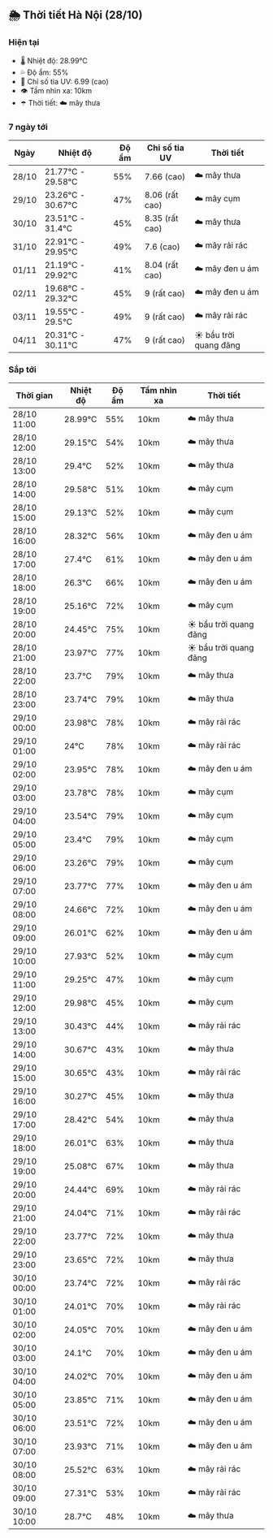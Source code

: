 ## 🌦️ Thời tiết Hà Nội (28/10)

### Hiện tại

- 🌡️ Nhiệt độ: 28.99℃
- 💦 Độ ẩm: 55%
- 🌟 Chỉ số tia UV: 6.99 (cao)
- 👁️ Tầm nhìn xa: 10km
- ☂️ Thời tiết: ☁️ mây thưa

### 7 ngày tới

| Ngày | Nhiệt độ | Độ ẩm | Chỉ số tia UV | Thời tiết |
| --- | --- | --- | --- | --- |
| 28/10 | 21.77℃ - 29.58℃ | 55% | 7.66 (cao) | ☁️ mây thưa |
| 29/10 | 23.26℃ - 30.67℃ | 47% | 8.06 (rất cao) | ☁️ mây cụm |
| 30/10 | 23.51℃ - 31.4℃ | 45% | 8.35 (rất cao) | ☁️ mây thưa |
| 31/10 | 22.91℃ - 29.95℃ | 49% | 7.6 (cao) | ☁️ mây rải rác |
| 01/11 | 21.19℃ - 29.92℃ | 41% | 8.04 (rất cao) | ☁️ mây đen u ám |
| 02/11 | 19.68℃ - 29.32℃ | 45% | 9 (rất cao) | ☁️ mây đen u ám |
| 03/11 | 19.55℃ - 29.5℃ | 49% | 9 (rất cao) | ☁️ mây rải rác |
| 04/11 | 20.31℃ - 30.11℃ | 47% | 9 (rất cao) | ☀️ bầu trời quang đãng |

### Sắp tới

| Thời gian | Nhiệt độ | Độ ẩm | Tầm nhìn xa | Thời tiết |
| --- | --- | --- | --- | --- |
| 28/10 11:00 | 28.99℃ | 55% | 10km | ☁️ mây thưa |
| 28/10 12:00 | 29.15℃ | 54% | 10km | ☁️ mây thưa |
| 28/10 13:00 | 29.4℃ | 52% | 10km | ☁️ mây thưa |
| 28/10 14:00 | 29.58℃ | 51% | 10km | ☁️ mây cụm |
| 28/10 15:00 | 29.13℃ | 52% | 10km | ☁️ mây cụm |
| 28/10 16:00 | 28.32℃ | 56% | 10km | ☁️ mây đen u ám |
| 28/10 17:00 | 27.4℃ | 61% | 10km | ☁️ mây đen u ám |
| 28/10 18:00 | 26.3℃ | 66% | 10km | ☁️ mây đen u ám |
| 28/10 19:00 | 25.16℃ | 72% | 10km | ☁️ mây cụm |
| 28/10 20:00 | 24.45℃ | 75% | 10km | ☀️ bầu trời quang đãng |
| 28/10 21:00 | 23.97℃ | 77% | 10km | ☀️ bầu trời quang đãng |
| 28/10 22:00 | 23.7℃ | 79% | 10km | ☁️ mây thưa |
| 28/10 23:00 | 23.74℃ | 79% | 10km | ☁️ mây thưa |
| 29/10 00:00 | 23.98℃ | 78% | 10km | ☁️ mây rải rác |
| 29/10 01:00 | 24℃ | 78% | 10km | ☁️ mây rải rác |
| 29/10 02:00 | 23.95℃ | 78% | 10km | ☁️ mây đen u ám |
| 29/10 03:00 | 23.78℃ | 78% | 10km | ☁️ mây cụm |
| 29/10 04:00 | 23.54℃ | 79% | 10km | ☁️ mây cụm |
| 29/10 05:00 | 23.4℃ | 79% | 10km | ☁️ mây cụm |
| 29/10 06:00 | 23.26℃ | 79% | 10km | ☁️ mây cụm |
| 29/10 07:00 | 23.77℃ | 77% | 10km | ☁️ mây đen u ám |
| 29/10 08:00 | 24.66℃ | 72% | 10km | ☁️ mây đen u ám |
| 29/10 09:00 | 26.01℃ | 62% | 10km | ☁️ mây đen u ám |
| 29/10 10:00 | 27.93℃ | 52% | 10km | ☁️ mây cụm |
| 29/10 11:00 | 29.25℃ | 47% | 10km | ☁️ mây cụm |
| 29/10 12:00 | 29.98℃ | 45% | 10km | ☁️ mây cụm |
| 29/10 13:00 | 30.43℃ | 44% | 10km | ☁️ mây rải rác |
| 29/10 14:00 | 30.67℃ | 43% | 10km | ☁️ mây thưa |
| 29/10 15:00 | 30.65℃ | 43% | 10km | ☁️ mây rải rác |
| 29/10 16:00 | 30.27℃ | 45% | 10km | ☁️ mây thưa |
| 29/10 17:00 | 28.42℃ | 54% | 10km | ☁️ mây thưa |
| 29/10 18:00 | 26.01℃ | 63% | 10km | ☁️ mây thưa |
| 29/10 19:00 | 25.08℃ | 67% | 10km | ☁️ mây thưa |
| 29/10 20:00 | 24.44℃ | 69% | 10km | ☁️ mây rải rác |
| 29/10 21:00 | 24.04℃ | 71% | 10km | ☁️ mây rải rác |
| 29/10 22:00 | 23.77℃ | 72% | 10km | ☁️ mây thưa |
| 29/10 23:00 | 23.65℃ | 72% | 10km | ☁️ mây thưa |
| 30/10 00:00 | 23.74℃ | 72% | 10km | ☁️ mây rải rác |
| 30/10 01:00 | 24.01℃ | 70% | 10km | ☁️ mây rải rác |
| 30/10 02:00 | 24.05℃ | 70% | 10km | ☁️ mây đen u ám |
| 30/10 03:00 | 24.1℃ | 70% | 10km | ☁️ mây đen u ám |
| 30/10 04:00 | 24.02℃ | 70% | 10km | ☁️ mây đen u ám |
| 30/10 05:00 | 23.85℃ | 71% | 10km | ☁️ mây đen u ám |
| 30/10 06:00 | 23.51℃ | 72% | 10km | ☁️ mây đen u ám |
| 30/10 07:00 | 23.93℃ | 71% | 10km | ☁️ mây đen u ám |
| 30/10 08:00 | 25.52℃ | 63% | 10km | ☁️ mây rải rác |
| 30/10 09:00 | 27.31℃ | 53% | 10km | ☁️ mây rải rác |
| 30/10 10:00 | 28.7℃ | 48% | 10km | ☁️ mây thưa |
